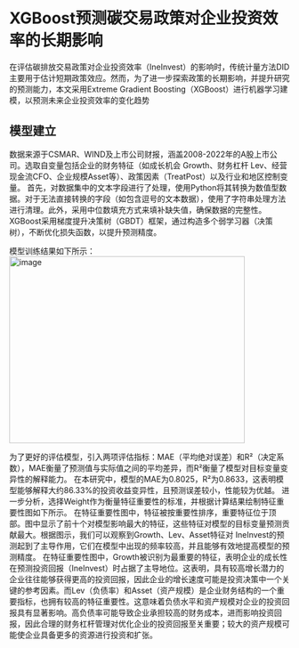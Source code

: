 # XGBoost预测碳交易政策对企业投资效率的长期影响
在评估碳排放交易政策对企业投资效率（IneInvest）的影响时，传统计量方法DID主要用于估计短期政策效应。然而，为了进一步探索政策的长期影响，并提升研究的预测能力，本文采用Extreme Gradient Boosting（XGBoost）进行机器学习建模，以预测未来企业投资效率的变化趋势
## 模型建立
数据来源于CSMAR、WIND及上市公司财报，涵盖2008-2022年的A股上市公司。选取自变量包括企业的财务特征（如成长机会 Growth、财务杠杆 Lev、经营现金流CFO、企业规模Asset等）、政策因素（TreatPost）以及行业和地区控制变量。
首先，对数据集中的文本字段进行了处理，使用Python将其转换为数值型数据。对于无法直接转换的字段（如包含逗号的文本数据），使用了字符串处理方法进行清理。此外，采用中位数填充方式来填补缺失值，确保数据的完整性。
XGBoost采用梯度提升决策树（GBDT）框架，通过构造多个弱学习器（决策树），不断优化损失函数，以提升预测精度。

模型训练结果如下所示：
<img width="423" height="336" alt="image" src="https://github.com/user-attachments/assets/c0e9e3fa-5d34-43bc-8594-56ed66fe16d7" />

为了更好的评估模型，引入两项评估指标：MAE（平均绝对误差）和R²（决定系数），MAE衡量了预测值与实际值之间的平均差异，而R²衡量了模型对目标变量变异性的解释能力。
在本研究中，模型的MAE为0.8025，R²为0.8633，这表明模型能够解释大约86.33%的投资收益变异性，且预测误差较小，性能较为优越。
进一步分析，选择Weight作为衡量特征重要性的标准，并根据计算结果绘制特征重要性图如下所示。
在特征重要性图中，特征被按重要性排序，重要特征位于顶部。图中显示了前十个对模型影响最大的特征，这些特征对模型的目标变量预测贡献最大。根据图示，我们可以观察到Growth、Lev、Asset特征对 IneInvest的预测起到了主导作用，它们在模型中出现的频率较高，并且能够有效地提高模型的预测精度。
在特征重要性图中，Growth被识别为最重要的特征，表明企业的成长性在预测投资回报（IneInvest）时占据了主导地位。这表明，具有较高增长潜力的企业往往能够获得更高的投资回报，因此企业的增长速度可能是投资决策中一个关键的参考因素。而Lev（负债率）和Asset（资产规模）是企业财务结构的一个重要指标，也拥有较高的特征重要性。这意味着负债水平和资产规模对企业的投资回报具有显著影响。高负债率可能导致企业承担较高的财务成本，进而影响投资回报，因此合理的财务杠杆管理对优化企业的投资回报至关重要；较大的资产规模可能使企业具备更多的资源进行投资和扩张。

